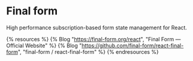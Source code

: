 # Final form

High performance subscription-based form state management for React.

{% resources %}
  {% Blog "https://final-form.org/react", "Final Form — Official Website" %}
  {% Blog "https://github.com/final-form/react-final-form", "final-form / react-final-form" %}
{% endresources %}

